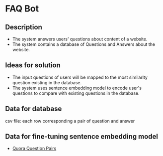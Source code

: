# FAQ Bot

## Description

- The system answers users' questions about content of a website.
- The system contains a database of Questions and Answers about the website.

## Ideas for solution

- The input questions of users will be mapped to the most similarity question existing in the database.
- The system uses sentence embedding model to encode user's questions to compare with existing questions in the database.

## Data for database
csv file: each row corresponding a pair of question and answer

## Data for fine-tuning sentence embedding model
- [Quora Question Pairs](https://paperswithcode.com/dataset/quora-question-pairs)


